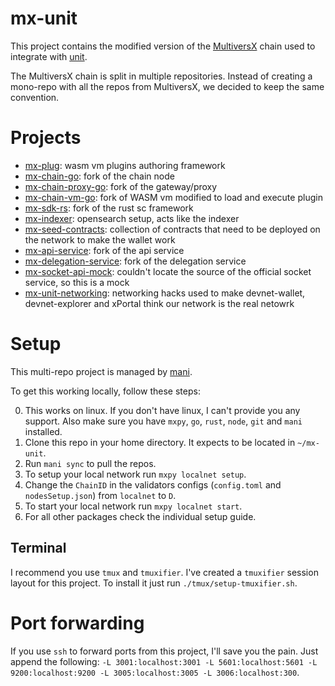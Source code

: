 # mx-unit

This project contains the modified version of the [MultiversX](https://multiversx.com) chain used to integrate with [unit](https://github.com/laurci/unit).

The MultiversX chain is split in multiple repositories. Instead of creating a mono-repo with all the repos from MultiversX, we decided to keep the same convention.

# Projects

- [mx-plug](https://github.com/laurci/mx-plug.git): wasm vm plugins authoring framework
- [mx-chain-go](https://github.com/laurci/mx-chain-go.git): fork of the chain node
- [mx-chain-proxy-go](https://github.com/laurci/mx-chain-proxy-go.git): fork of the gateway/proxy
- [mx-chain-vm-go](https://github.com/laurci/mx-chain-vm-v1_4-go.git): fork of WASM vm modified to load and execute plugin
- [mx-sdk-rs](https://github.com/laurci/mx-sdk-rs.git): fork of the rust sc framework
- [mx-indexer](https://github.com/laurci/mx-indexer.git): opensearch setup, acts like the indexer
- [mx-seed-contracts](https://github.com/laurci/mx-seed-contracts.git): collection of contracts that need to be deployed on the network to make the wallet work
- [mx-api-service](https://github.com/laurci/mx-api-service.git): fork of the api service
- [mx-delegation-service](https://github.com/laurci/mx-delegation-service.git): fork of the delegation service
- [mx-socket-api-mock](https://github.com/laurci/mx-socket-api-mock.git): couldn't locate the source of the official socket service, so this is a mock
- [mx-unit-networking](https://github.com/laurci/mx-unit-networking.git): networking hacks used to make devnet-wallet, devnet-explorer and xPortal think our network is the real netowrk

# Setup

This multi-repo project is managed by [mani](https://github.com/alajmo/mani).

To get this working locally, follow these steps:

0. This works on linux. If you don't have linux, I can't provide you any support. Also make sure you have `mxpy`, `go`, `rust`, `node`, `git` and `mani` installed.
1. Clone this repo in your home directory. It expects to be located in `~/mx-unit`.
2. Run `mani sync` to pull the repos.
3. To setup your local network run `mxpy localnet setup`.
4. Change the `ChainID` in the validators configs (`config.toml` and `nodesSetup.json`) from `localnet` to `D`.
5. To start your local network run `mxpy localnet start`.
6. For all other packages check the individual setup guide.

## Terminal

I recommend you use `tmux` and `tmuxifier`. I've created a `tmuxifier` session layout for this project. To install it just run `./tmux/setup-tmuxifier.sh`.

# Port forwarding

If you use `ssh` to forward ports from this project, I'll save you the pain. Just append the following: `-L 3001:localhost:3001 -L 5601:localhost:5601 -L 9200:localhost:9200 -L 3005:localhost:3005 -L 3006:localhost:300`.
